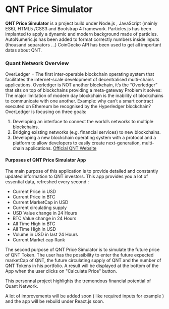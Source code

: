 # QNT Price Simulator


**QNT Price Simulator** is a project build under Node.js , JavaScript (mainly ES6), HTML5 /CSS3 and Bootstrap 4 framework.
Particles.js has been implanted to apply a dynamic and modern background made of particles.
AutoNumeric.js has been added to format correctly numbers inside inputs (thousand separators ...)
CoinGecko API has been used to get all important datas about QNT.

### Quant Network Overview

OverLedger = The first inter-operable blockchain operating system that facilitates the internet-scale development of decentralised multi-chains applications.
Overledger is NOT another blockchain, it’s the “Overledger” that sits on top of blockchains providing a meta-gateway
Problem it solves: The major limitation of modern day blockchain is the inability of blockchains to communicate with one another. Example: why can’t a smart contract executed on Ethereum be recognised by the Hyperledger blockchain?
OverLedger is focusing on three goals:
1. Developing an interface to connect the world’s networks to multiple blockchains.
2. Bridging existing networks (e.g. financial services) to new blockchains.
3. Developing a new blockchain operating system with a protocol and a platform to allow developers to easily create next-generation, multi-chain applications.
[Official QNT Website](https://www.quant.network/)

#### Purposes of QNT Price Simulator App

The main purpose of this application is to provide detailed and constantly updated information to QNT investors.
This app provides you a lot of essential data, refreshed every second :

- Current Price in USD
- Current Price in BTC
- Current MarketCap in USD
- Current circulating supply
- USD Value change in 24 Hours
- BTC Value change in 24 Hours
- All Time High in BTC
- All Time High in USD
- Volume in USD in last 24 Hours
- Current Market cap Rank

The second purpose of QNT Price Simulator is to simulate the future price of QNT Token.
The user has the possibility to enter the future expected marketCap of QNT, the future circulating supply
of QNT and the number of QNT Tokens in his portfolio.
A result will be displayed at the bottom of the App when the user clicks on "Calculate Price" button.

This personnal project highlights the tremendous financial potential of Quant Network.

A lot of improvements will be added soon ( like required inputs for example ) and the app will be rebuild under React.js soon.










